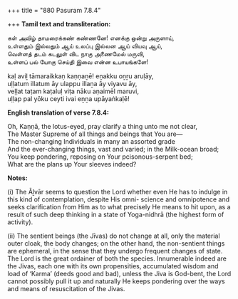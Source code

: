 +++
title = "880 Pasuram 7.8.4"

+++
**Tamil text and transliteration:**

கள் அவிழ் தாமரைக்கண் கண்ணனே! எனக்கு ஒன்று அருளாய்,  
உள்ளதும் இல்லதும் ஆய் உலப்பு இல்லன ஆய் வியவு ஆய்,  
வெள்ளத் தடம் கடலுள் விட நாகு அணைமேல் மருவி,  
உள்ளப் பல் யோகு செய்தி இவை என்ன உபாயங்களே!

kaḷ aviḻ tāmaraikkaṇ kaṇṇaṉē! eṉakku oṉṟu aruḷāy,  
uḷḷatum illatum āy ulappu illaṉa āy viyavu āy,  
veḷḷat taṭam kaṭaluḷ viṭa nāku aṇaimēl maruvi,  
uḷḷap pal yōku ceyti ivai eṉṉa upāyaṅkaḷē!

**English translation of verse 7.8.4:**

Oh, Kaṇṇā, the lotus-eyed, pray clarify a thing unto me not clear,  
The Master Supreme of all things and beings that You are—  
The non-changing Individuals in many an assorted grade  
And the ever-changing things, vast and varied; in the Milk-ocean broad;  
You keep pondering, reposing on Your pcisonous-serpent bed;  
What are the plans up Your sleeves indeed?

**Notes:**

\(i\) The Āḻvār seems to question the Lord whether even He has to indulge in this kind of contemplation, despite His omni- science and omnipotence and seeks clarification from Him as to what precisely He means to hit upon, as a result of such deep thinking in a state of Yoga-nidhrā (the highest form of activity).

\(ii\) The sentient beings (the Jīvas) do not change at all, only the material outer cloak, the body changes; on the other hand, the non-sentient things are ephemeral, in the sense that they undergo frequent changes of state. The Lord is the great ordainer of both the species. Innumerable indeed are the Jivas, each one with its own propensities, accumulated wisdom and load of ‘Karma’ (deeds good and bad), unless the Jiva is God-bent, the Lord cannot possibly pull it up and naturally He keeps pondering over the ways and means of resuscitation of the Jivas.


